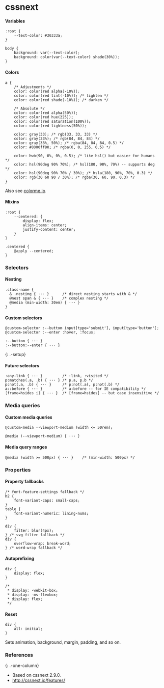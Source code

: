 cssnext
=======

#### Variables

    :root {
        --text-color: #30333a;
    }

    body {
        background: var(--text-color);
        background: color(var(--text-color) shade(30%));
    }

#### Colors

    a {
        /* Adjustments */
        color: color(red alpha(-10%));
        color: color(red tint(-10%)); /* lighten */
        color: color(red shade(-10%)); /* darken */

        /* Absolute */
        color: color(red alpha(50%));
        color: color(red hue(225));
        color: color(red saturation(100%));
        color: color(red lightness(50%));

        color: gray(33); /* rgb(33, 33, 33) */
        color: gray(33%); /* rgb(84, 84, 84) */
        color: gray(33%, 50%); /* rgba(84, 84, 84, 0.5) */
        color: #0000ff80; /* rgba(0, 0, 255, 0.5) */

        color: hwb(90, 0%, 0%, 0.5); /* like hsl() but easier for humans */
        color: hsl(90deg 90% 70%); /* hsl(180, 90%, 70%) -- supports deg */
        color: hsl(90deg 90% 70% / 30%); /* hsla(180, 90%, 70%, 0.3) */
        color: rgb(30 60 90 / 30%); /* rgba(30, 60, 90, 0.3) */
    }

Also see [colorme.io](http://colorme.io).

#### Mixins

    :root {
        --centered: {
            display: flex;
            align-items: center;
            justify-content: center;
        }
    }

    .centered {
        @apply --centered;
    }

### Selectors

#### Nesting

    .class-name {
      & .nesting { ··· }      /* direct nesting starts with & */
      @nest span & { ··· }    /* complex nesting */
      @media (min-width: 30em) { ··· }
    }

#### Custom selectors

    @custom-selector :--button input[type='submit'], input[type='button'];
    @custom-selector :--enter :hover, :focus;

    :--button { ··· }
    :--button:--enter { ··· }

{: .-setup}

#### Future selectors

    :any-link { ··· }         /* :link, :visited */
    p:matches(.a, .b) { ··· } /* p.a, p.b */
    p:not(.a, .b) { ··· }     /* p:not(.a), p:not(.b) */
    a::before { ··· }         /* a:before -- for IE compatibility */
    [frame=hsides i] { ··· }  /* [frame=hsides] -- but case insensitive */

### Media queries

#### Custom media queries

    @custom-media --viewport-medium (width <= 50rem);

    @media (--viewport-medium) { ··· }

#### Media query ranges

    @media (width >= 500px) { ··· }    /* (min-width: 500px) */

### Properties

#### Property fallbacks

    /* font-feature-settings fallback */
    h2 {
        font-variant-caps: small-caps;
    }
    table {
        font-variant-numeric: lining-nums;
    }

    div {
        filter: blur(4px);
    } /* svg filter fallback */
    div {
        overflow-wrap: break-word;
    } /* word-wrap fallback */

#### Autoprefixing

    div {
        display: flex;
    }

    /*
     * display: -webkit-box;
     * display: -ms-flexbox;
     * display: flex;
     */

#### Reset

    div {
        all: initial;
    }

Sets animation, background, margin, padding, and so on.

### References

{: .-one-column}

-   Based on cssnext 2.9.0.
-   <http://cssnext.io/features/>

